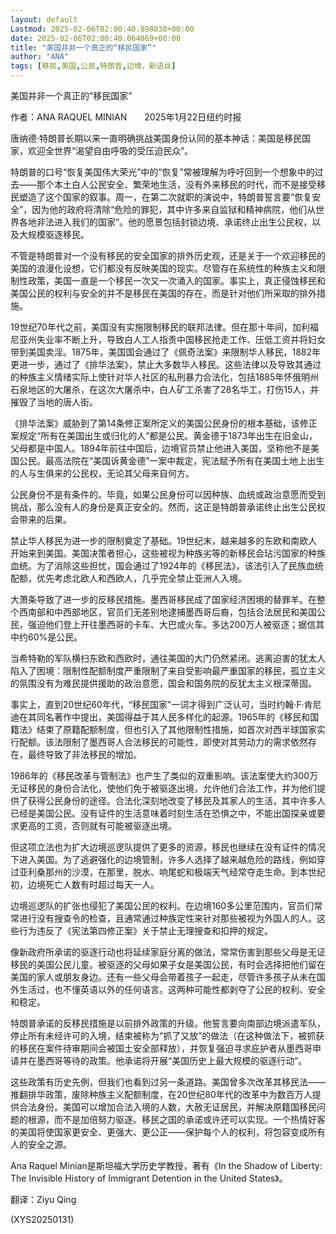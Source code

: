 ```yaml
---
layout: default
Lastmod: 2025-02-06T02:00:40.898038+00:00
date: 2025-02-06T02:00:40.064069+00:00
title: "美国并非一个真正的“移民国家”"
author: "ANA"
tags: [移民,美国,公民,特朗普,边境，新语丝]
---
```


美国并非一个真正的“移民国家”

作者：ANA RAQUEL MINIAN　　2025年1月22日纽约时报

唐纳德·特朗普长期以来一直明确挑战美国身份认同的基本神话：美国是移民国家，欢迎全世界“渴望自由呼吸的受压迫民众”。

特朗普的口号“恢复美国伟大荣光”中的“恢复”常被理解为呼吁回到一个想象中的过去——那个本土白人公民安全、繁荣地生活，没有外来移民的时代，而不是接受移民塑造了这个国家的叙事。周一，在第二次就职的演说中，特朗普誓言要“恢复安全”，因为他的政府将清除“危险的罪犯，其中许多来自监狱和精神病院，他们从世界各地非法进入我们的国家”。他的愿景包括封锁边境、承诺终止出生公民权，以及大规模驱逐移民。

不管是特朗普对一个没有移民的安全国家的排外历史观，还是关于一个欢迎移民的美国的浪漫化设想，它们都没有反映美国的现实。尽管存在系统性的种族主义和限制性政策，美国一直是一个移民一次又一次涌入的国家。事实上，真正侵蚀移民和美国公民的权利与安全的并不是移民在美国的存在，而是针对他们所采取的排外措施。

19世纪70年代之前，美国没有实施限制移民的联邦法律。但在那十年间，加利福尼亚州失业率不断上升，导致白人工人指责中国移民抢走工作、压低工资并将妇女带到美国卖淫。1875年，美国国会通过了《佩奇法案》来限制华人移民，1882年更进一步，通过了《排华法案》，禁止大多数华人移民。这些法律以及导致其通过的种族主义情绪实际上使针对华人社区的私刑暴力合法化，包括1885年怀俄明州石泉地区的大屠杀，在这次大屠杀中，白人矿工杀害了28名华工，打伤15人，并摧毁了当地的唐人街。

《排华法案》威胁到了第14条修正案所定义的美国公民身份的根本基础，该修正案规定“所有在美国出生或归化的人”都是公民。黄金德于1873年出生在旧金山，父母都是中国人。1894年前往中国后，边境官员禁止他进入美国，坚称他不是美国公民。最高法院在“美国诉黄金德”一案中裁定，宪法赋予所有在美国土地上出生的人与生俱来的公民权，无论其父母来自何方。

公民身份不是有条件的。毕竟，如果公民身份可以因种族、血统或政治意愿而受到挑战，那么没有人的身份是真正安全的。然而，这正是特朗普承诺终止出生公民权会带来的后果。

禁止华人移民为进一步的限制奠定了基础。19世纪末，越来越多的东欧和南欧人开始来到美国。美国决策者担心，这些被视为种族劣等的新移民会玷污国家的种族血统。为了消除这些担忧，国会通过了1924年的《移民法》，该法引入了民族血统配额，优先考虑北欧人和西欧人，几乎完全禁止亚洲人入境。

大萧条导致了进一步的反移民措施。墨西哥移民成了国家经济困境的替罪羊。在整个西南部和中西部地区，官员们无差别地逮捕墨西哥后裔，包括合法居民和美国公民，强迫他们登上开往墨西哥的卡车、大巴或火车。多达200万人被驱逐；据信其中约60%是公民。

当希特勒的军队横扫东欧和西欧时，通往美国的大门仍然紧闭。逃离迫害的犹太人陷入了困境：限制性配额制度严重限制了来自受影响最严重国家的移民，孤立主义的氛围没有为难民提供援助的政治意愿，国会和国务院的反犹太主义根深蒂固。

事实上，直到20世纪60年代，“移民国家”一词才得到广泛认可，当时约翰·F·肯尼迪在其同名著作中提出，美国得益于其人民多样化的起源。1965年的《移民和国籍法》结束了原籍配额制度，但也引入了其他限制性措施，如首次对西半球国家实行配额。该法限制了墨西哥人合法移民的可能性，即使对其劳动力的需求依然存在，最终导致了非法移民的增加。

1986年的《移民改革与管制法》也产生了类似的双重影响。该法案使大约300万无证移民的身份合法化，使他们免于被驱逐出境，允许他们合法工作，并为他们提供了获得公民身份的途径。合法化深刻地改变了移民及其家人的生活，其中许多人已经是美国公民。没有证件的生活意味着时刻生活在恐惧之中，不能出国探亲或要求更高的工资，否则就有可能被驱逐出境。

但这项立法也为扩大边境巡逻队提供了更多的资源，移民也继续在没有证件的情况下进入美国。为了逃避强化的边境管制，许多人选择了越来越危险的路线，例如穿过亚利桑那州的沙漠，在那里，脱水、响尾蛇和极端天气经常夺走生命。到本世纪初，边境死亡人数有时超过每天一人。

边境巡逻队的扩张也侵犯了美国公民的权利。在边境160多公里范围内，官员们常常进行没有搜查令的检查，且通常通过种族定性来针对那些被视为外国人的人。这些行为违反了《宪法第四修正案》关于禁止无理搜查和扣押的规定。

像新政府所承诺的驱逐行动也将延续家庭分离的做法，常常伤害到那些父母是无证移民的美国公民儿童。被驱逐的父母如果子女是美国公民，有时会选择把他们留在美国的家人或朋友身边。还有一些父母会带着孩子一起走，尽管许多孩子从未在国外生活过，也不懂英语以外的任何语言。这两种可能性都剥夺了公民的权利、安全和稳定。

特朗普承诺的反移民措施是以前排外政策的升级。他誓言要向南部边境派遣军队，停止所有未经许可的入境，结束被称为“抓了又放”的做法（在这种做法下，被抓获的移民在案件待审期间会被国土安全部释放），并恢复强迫寻求庇护者从墨西哥申请并在墨西哥等待的政策。他承诺将开展“美国历史上最大规模的驱逐行动”。

这些政策有历史先例，但我们也看到过另一条道路。美国曾多次改革其移民法——推翻排华政策，废除种族主义配额制度，在20世纪80年代的改革中为数百万人提供合法身份。美国可以增加合法入境的人数，大赦无证居民，并解决原籍国移民问题的根源，而不是加倍努力驱逐。移民之国的承诺或许还可以实现。一个热情好客的美国将使国家更安全、更强大、更公正——保护每个人的权利，将包容变成所有人的安全之源。

Ana Raquel Minian是斯坦福大学历史学教授，著有《In the Shadow of Liberty: The Invisible History of Immigrant Detention in the United States》。

翻译：Ziyu Qing

(XYS20250131)

